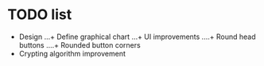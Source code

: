 # TODO list
+ Design
...+ Define graphical chart
...+ UI improvements
....+ Round head buttons
....+ Rounded button corners
+ Crypting algorithm improvement